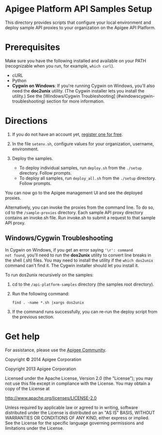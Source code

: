# Apigee Platform API Samples Setup

This directory provides scripts that configure your local environment and deploy sample API proxies to your organization on the Apigee API Platform.

# Prerequisites

Make sure you have the following installed and available on your PATH (recognizable when you run, for example, <code>which curl</code>).

* cURL
* Python
* **Cygwin on Windows**: If you're running Cygwin on Windows, you'll also need the **doc2unix** utility. (The Cygwin installer lets you install the utility.) See the [Windows/Cygwin Troubleshooting] (#windowscygwin-troubleshooting) section for more information.


# Directions

1. If you do not have an account yet, [register one for free](https://accounts.apigee.com/accounts/sign_up).

2. In the file `setenv.sh`, configure values for your organization, username, environment.

3. Deploy the samples.

    * To deploy individual samples, run `deploy.sh` from the `./setup` directory.
Follow prompts.
	* To deploy all samples, run `deploy_all.sh` from the `./setup` directory. 
Follow prompts.

You can now go to the Apigee management UI and see the deployed proxies.

Alternatively, you can invoke the proxies from the command line. To do so, cd to the `/sample-proxies` directory. Each sample API proxy directory contains an invoke.sh file. Run invoke.sh to submit a request to that sample API proxy.

## Windows/Cygwin Troubleshooting

In Cygwin on Windows, if you get an error saying <code>'\r': command not found</code>, you'll need to run the **dos2unix** utility to convert line breaks in the shell (.sh) files. You may need to install the utility if the <code>which dos2unix</code> command can't find it. The Cygwin installer should let you install it.

To run dos2unix recursively on the samples:

1. cd to the `/api-platform-samples` directory (the samples root directory).

2. Run the following command:

    <code>find . -name *.sh |xargs dos2unix</code>

3. If the command runs successfully, you can re-run the deploy script from the previous section.

# Get help

For assistance, please use the [Apigee Community](http://community.apigee.com/).

Copyright © 2014 Apigee Corporation

Copyright 2013 Apigee Corporation

Licensed under the Apache License, Version 2.0 (the "License"); you may not use
this file except in compliance with the License. You may obtain a copy
of the License at

http://www.apache.org/licenses/LICENSE-2.0

Unless required by applicable law or agreed to in writing, software
distributed under the License is distributed on an "AS IS" BASIS,
WITHOUT WARRANTIES OR CONDITIONS OF ANY KIND, either express or implied.
See the License for the specific language governing permissions and
limitations under the License.